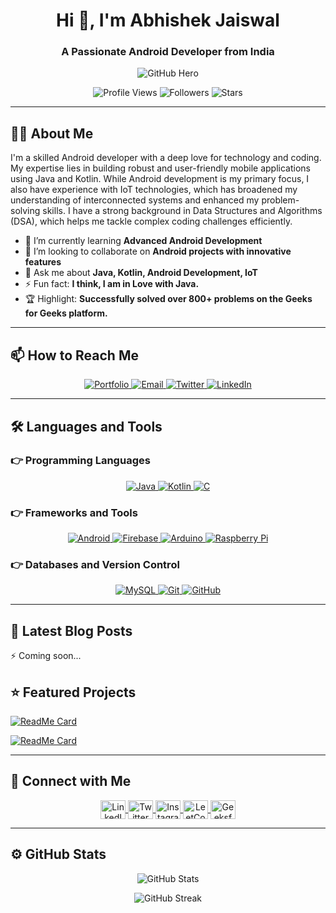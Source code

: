 <h1 align="center">Hi 👋, I'm Abhishek Jaiswal</h1>
<h3 align="center">A Passionate Android Developer from India</h3>

<p align="center">
  <img src="https://github-hero-readme.vercel.app/api?username=theabhishekjaiswal&linkedin=theabhishekjaiswal12&twitter=_abhi_jaiswal&description=Android%20Developer%20|%20Java%20%26%20Technology%20Enthusiast&theme=dark" alt="GitHub Hero" />
</p>

<p align="center">
  <img src="https://komarev.com/ghpvc/?username=theabhishekjaiswal&label=Profile%20views&color=blueviolet&style=flat-square" alt="Profile Views" />
  <img src="https://img.shields.io/github/followers/theabhishekjaiswal?label=Followers&color=lightgrey&style=flat-square" alt="Followers" />
  <img src="https://img.shields.io/github/stars/theabhishekjaiswal?label=Stars&color=yellow&style=flat-square" alt="Stars" />
</p>

---

## 👨‍💻 About Me

I'm a skilled Android developer with a deep love for technology and coding. My expertise lies in building robust and user-friendly mobile applications using Java and Kotlin. While Android development is my primary focus, I also have experience with IoT technologies, which has broadened my understanding of interconnected systems and enhanced my problem-solving skills. I have a strong background in Data Structures and Algorithms (DSA), which helps me tackle complex coding challenges efficiently.

- 🌱 I’m currently learning **Advanced Android Development**
- 👯 I’m looking to collaborate on **Android projects with innovative features**
- 💬 Ask me about **Java, Kotlin, Android Development, IoT**
- ⚡ Fun fact: **I think, I am in Love with Java.**
- 🏆 Highlight: **Successfully solved over 800+ problems on the Geeks for Geeks platform.**

---

## 📫 How to Reach Me

<p align="center">
  <a href="https://theabhishekjaiswal.github.io/" target="_blank">
    <img src="https://img.shields.io/website?label=Portfolio&style=for-the-badge&url=https://theabhishekjaiswal.github.io/&color=blue" alt="Portfolio" />
  </a>
  <a href="mailto:theabhishekjaiswal12@gmail.com">
    <img src="https://img.shields.io/badge/Email-D14836?style=for-the-badge&logo=gmail&logoColor=white&color=red" alt="Email" />
  </a>
  <a href="https://twitter.com/_abhi_jaiswal" target="_blank">
    <img src="https://img.shields.io/twitter/follow/_abhi_jaiswal?color=blue&logo=twitter&style=for-the-badge" alt="Twitter" />
  </a>
  <a href="https://linkedin.com/in/theabhishekjaiswal12/" target="_blank">
    <img src="https://img.shields.io/badge/LinkedIn-Connect-blue?style=for-the-badge&logo=linkedin&color=0A66C2" alt="LinkedIn" />
  </a>
</p>

---

## 🛠️ Languages and Tools

### 👉 Programming Languages
<p align="center">
  <a href="https://www.java.com/" target="_blank">
    <img src="https://img.shields.io/badge/Java-%23ED8B00.svg?style=for-the-badge&logo=openjdk&logoColor=white" alt="Java" />
  </a>
  <a href="https://kotlinlang.org/" target="_blank">
    <img src="https://img.shields.io/badge/Kotlin-%230095D5.svg?style=for-the-badge&logo=kotlin&logoColor=white" alt="Kotlin" />
  </a>
  <a href="https://www.cprogramming.com/" target="_blank">
    <img src="https://img.shields.io/badge/C-%2300599C.svg?style=for-the-badge&logo=c&logoColor=white" alt="C" />
  </a>
</p>

### 👉 Frameworks and Tools
<p align="center">
  <a href="https://developer.android.com/" target="_blank">
    <img src="https://img.shields.io/badge/Android-%230097A7.svg?style=for-the-badge&logo=android&logoColor=white" alt="Android" />
  </a>
  <a href="https://firebase.google.com/" target="_blank">
    <img src="https://img.shields.io/badge/Firebase-%23039BE5.svg?style=for-the-badge&logo=firebase" alt="Firebase" />
  </a>
  <a href="https://www.arduino.cc/" target="_blank">
    <img src="https://img.shields.io/badge/Arduino-%230097A7.svg?style=for-the-badge&logo=arduino&logoColor=white" alt="Arduino" />
  </a>
  <a href="https://www.raspberrypi.org/" target="_blank">
    <img src="https://img.shields.io/badge/Raspberry%20Pi-%23C51A4A.svg?style=for-the-badge&logo=raspberry-pi&logoColor=white" alt="Raspberry Pi" />
  </a>
</p>

### 👉 Databases and Version Control
<p align="center">
  <a href="https://www.mysql.com/" target="_blank">
    <img src="https://img.shields.io/badge/MySQL-%2300f.svg?style=for-the-badge&logo=mysql&logoColor=white" alt="MySQL" />
  </a>
  <a href="https://git-scm.com/" target="_blank">
    <img src="https://img.shields.io/badge/Git-%23F05033.svg?style=for-the-badge&logo=git&logoColor=white" alt="Git" />
  </a>
  <a href="https://github.com/" target="_blank">
    <img src="https://img.shields.io/badge/GitHub-%23121011.svg?style=for-the-badge&logo=github&logoColor=white" alt="GitHub" />
  </a>
</p>

---

## 📕 Latest Blog Posts

⚡ Coming soon...

## ⭐ Featured Projects

[![ReadMe Card](https://github-readme-stats.vercel.app/api/pin/?username=theabhishekjaiswal&repo=Fire-Alarm-System&theme=dark&bg_color=0D1117&title_color=00BFFF&text_color=00BFFF&border_color=1E90FF)](https://github.com/theabhishekjaiswal/Fire-Alarm-System)

[![ReadMe Card](https://github-readme-stats.vercel.app/api/pin/?username=theabhishekjaiswal&repo=Let-s-Connect&theme=dark&bg_color=0D1117&title_color=00BFFF&text_color=00BFFF&border_color=1E90FF)](https://github.com/theabhishekjaiswal/Let-s-Connect)

---

## 🤝 Connect with Me

<p align="center">
  <a href="https://linkedin.com/in/theabhishekjaiswal12" target="_blank">
    <img align="center" src="https://raw.githubusercontent.com/rahuldkjain/github-profile-readme-generator/master/src/images/icons/Social/linked-in-alt.svg" alt="LinkedIn" height="30" width="40" />
  </a>
  <a href="https://twitter.com/_abhi_jaiswal" target="_blank">
    <img align="center" src="https://raw.githubusercontent.com/rahuldkjain/github-profile-readme-generator/master/src/images/icons/Social/twitter.svg" alt="Twitter" height="30" width="40" />
  </a>
  <a href="https://instagram.com/theabhishek_jaiswal/" target="_blank">
    <img align="center" src="https://raw.githubusercontent.com/rahuldkjain/github-profile-readme-generator/master/src/images/icons/Social/instagram.svg" alt="Instagram" height="30" width="40" />
  </a>
  <a href="https://www.leetcode.com/theabhishek_jaiswal/" target="_blank">
    <img align="center" src="https://raw.githubusercontent.com/rahuldkjain/github-profile-readme-generator/master/src/images/icons/Social/leet-code.svg" alt="LeetCode" height="30" width="40" />
  </a>
  <a href="https://auth.geeksforgeeks.org/user/theabhishek_jaiswal" target="_blank">
    <img align="center" src="https://raw.githubusercontent.com/rahuldkjain/github-profile-readme-generator/master/src/images/icons/Social/geeks-for-geeks.svg" alt="GeeksforGeeks" height="30" width="40" />
  </a>
</p>

---


## ⚙️ GitHub Stats

<p align="center">
  <img src="https://github-readme-stats.vercel.app/api?username=theabhishekjaiswal&show_icons=true&theme=dark&icon_color=00BFFF&text_color=00BFFF&bg_color=0D1117&border_color=1E90FF" alt="GitHub Stats" />
</p>
<p align="center">
  <img src="https://github-readme-streak-stats.herokuapp.com/?user=theabhishekjaiswal&theme=dark&hide_border=true&background=0D1117&stroke=1E90FF&fire=1E90FF" alt="GitHub Streak" />
</p>
